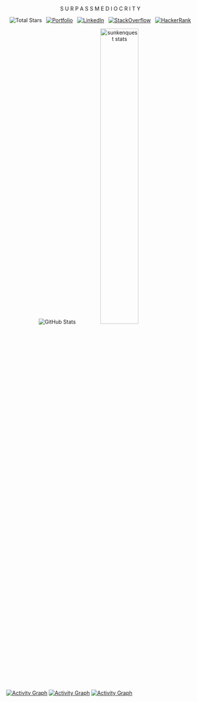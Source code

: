 <p align="center">
  <span>S U R P A S S  M E D I O C R I T Y</span>
</p>
<div align="center">
  
![Total Stars](https://img.shields.io/github/stars/sunkenquest?style=flat&label=Stars&logo=github)
&nbsp;
[![Portfolio](https://img.shields.io/badge/Portfolio-fee642?style=flat&logo=Supabase&logoColor=black)](https://sunkenquest.github.io/)
&nbsp;
[![LinkedIn](https://img.shields.io/badge/LinkedIn-0A66C2?style=flat&logo=linkedin&logoColor=white)](https://www.linkedin.com/in/mikco-jasareno/)
&nbsp;
[![StackOverflow](https://img.shields.io/badge/StackOverflow-F58025?style=flat&logo=stackoverflow&logoColor=white)](https://stackoverflow.com/users/27415096/m-kco)
&nbsp;
[![HackerRank](https://img.shields.io/badge/HackerRank-Profile-brightgreen?logo=hackerrank)](https://www.hackerrank.com/sunkenquest)
</div>

<div align="center">
  <img src="https://github-readme-streak-stats.herokuapp.com/?user=sunkenquest&theme=dark&hide_border=true&date_format=M%20j%5B%2C%20Y%5D&mode=weekly&disable_animations=false&background=0D1118" alt="GitHub Stats">
<img width="45%" src="https://github-readme-stats.vercel.app/api?username=sunkenquest&show_icons=true&theme=gotham" alt="sunkenquest stats">

<!--![snake gif](https://github.com/sunkenquest/sunkenquest/blob/output/github-contribution-grid-snake-dark.svg)-->
  
</div>
  


[![Activity Graph](https://github-readme-activity-graph.vercel.app/graph?username=sunkenquest&theme=github-compact&days=14&custom_title=Activity%20over%20the%20past%2014%20days&hide_border=true&height=250&point=28a642)](https://github.com/sunkenquest?tab=repositories)
[![Activity Graph](https://github-readme-activity-graph.vercel.app/graph?username=sunkenquest&theme=github-compact&days=30&custom_title=Activity%20over%20the%20past%2030%20days&hide_border=true&height=250&point=28a642)](https://github.com/sunkenquest?tab=repositories)
[![Activity Graph](https://github-readme-activity-graph.vercel.app/graph?username=sunkenquest&theme=github-compact&days=60&custom_title=Activity%20over%20the%20past%2060%20days&hide_border=true&height=250&point=28a642)](https://github.com/sunkenquest?tab=repositories)
